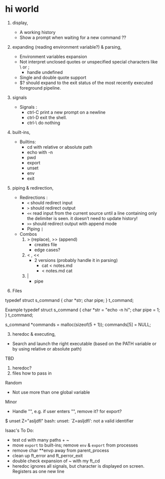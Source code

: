 # hi world

1. display,
   - A working history
   - Show a prompt when waiting for a new command ??
2. expanding (reading environment variable?) & parsing,
   - Environment variables expansion
   - Not interpret unclosed quotes or unspecified special characters like \ or ;
     - handle undefined
   - Single and double quote support
   - $? should expand to the exit status of the most recently executed foreground pipeline.
3. signals

   - Signals :
     - ctrl-C print a new prompt on a newline
     - ctrl-D exit the shell.
     - ctrl-\ do nothing

4. built-ins,
   - Builtins:
     - cd with relative or absolute path
     - echo with -n
     - pwd
     - export
     - unset
     - env
     - exit
5. piping & redirection,

   - Redirections :
     - `<` should redirect input
     - `>` should redirect output
     - `<<` read input from the current source until a line containing only the delimiter is seen. it doesn’t need to update history!
     - `>>` should redirect output with append mode
     - Piping `|`
   - Combos
     1. \> (replace), >> (append)
        - creates file
        - edge cases?
     2. < , <<
        - 2 versions (probably handle it in parsing)
          - cat < notes.md
          - < notes.md cat
     3. |
        - pipe

6. Files

typedef struct s_command
{
char \*str;
char pipe;
} t_command;

Example
typedef struct s_command
{
char \*str = "echo -n hi";
char pipe = 1;
} t_command;

s_command \*commands = malloc(sizeof(5 + 1));
commands[5] = NULL;

3. heredoc & executing,

- Search and launch the right executable (based on the PATH variable or by using relative or absolute path)

TBD

1. heredoc?
2. files how to pass in

Random

- Not use more than one global variable

Minor

- Handle "", e.g. if user enters "", remove it? for export?

$ unset Z="asljdfl"
bash: unset: `Z=asljdfl': not a valid identifier

Isaac's To Do:

- test cd with many paths + ~
- move `export` to built-ins; remove `env` & `export` from processes
- remove char \*\*envp away from parent_process
- clean up ft_error and ft_perror_exit
- double check expansion of ~ with my ft_cd
- heredoc ignores all signals, but character is displayed on screen. Registers as one new line
